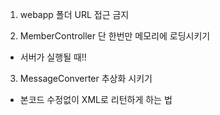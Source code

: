 1. webapp 폴더 URL 접근 금지

2. MemberController 단 한번만 메모리에 로딩시키기
 - 서버가 실행될 때!!

3. MessageConverter 추상화 시키기
- 본코드 수정없이 XML로 리턴하게 하는 법